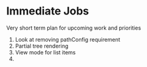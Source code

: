 # Immediate Jobs

Very short term plan for upcoming work and priorities

1. Look at removing pathConfig requirement
1. Partial tree rendering
1. View mode for list items
1. 